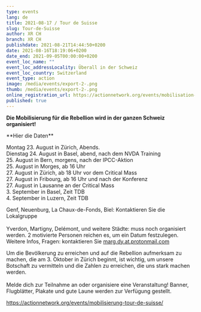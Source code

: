 ```yaml
---
type: events
lang: de
title: 2021-08-17 / Tour de Suisse
slug: Tour-de-Suisse
author: XR CH
branch: XR CH
publishdate: 2021-08-21T14:44:50+0200
date: 2021-08-16T18:19:06+0200
date_end: 2021-09-05T00:00:00+0200
event_loc_name: ""
event_loc_addressLocality: Überall in der Schweiz
event_loc_country: Switzerland
event_type: action
image: /media/events/export-2-.png
thumb: /media/events/export-2-.png
online_registration_url: https://actionnetwork.org/events/mobilisation-tour-de-suisse/
published: true
---
```

**Die Mobilisierung für die Rebellion wird in der ganzen Schweiz organisiert!**

\*\*Hier die Daten\*\*

Montag 23. August in Zürich, Abends.\
Dienstag 24. August in Basel, abend, nach dem NVDA Training\
25. August in Bern, morgens, nach der IPCC-Aktion\
25. August in Morges, ab 16 Uhr\
27. August in Zürich, ab 18 Uhr vor dem Critical Mass\
27. August in Fribourg, ab 16 Uhr und nach der Konferenz\
27. August in Lausanne an der Critical Mass\
3. September in Basel, Zeit TDB\
4. September in Luzern, Zeit TDB

Genf, Neuenburg, La Chaux-de-Fonds, Biel: Kontaktieren Sie die Lokalgruppe\
\
Yverdon, Martigny, Delémont, und weitere Städte: muss noch organisiert werden. 2 motivierte Personen reichen es, um ein Datum festzulegen. Weitere Infos, Fragen: kontaktieren Sie [marg.dy.at.protonmail.com](mailto:marg.dy@protonmail.com)

Um die Bevölkerung zu erreichen und auf die Rebellion aufmerksam zu machen, die am 3. Oktober in Zürich beginnt, ist wichtig, um unsere Botschaft zu vermitteln und die Zahlen zu erreichen, die uns stark machen werden.\
\
Melde dich zur Teilnahme an oder organisiere eine Veranstaltung! Banner, Flugblätter, Plakate und gute Laune werden zur Verfügung gestellt.

https://actionnetwork.org/events/mobilisierung-tour-de-suisse/